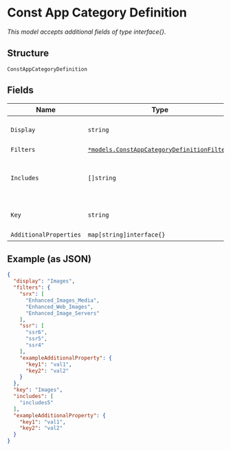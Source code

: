 
# Const App Category Definition

*This model accepts additional fields of type interface{}.*

## Structure

`ConstAppCategoryDefinition`

## Fields

| Name | Type | Tags | Description |
|  --- | --- | --- | --- |
| `Display` | `string` | Required | Description of the app category |
| `Filters` | [`*models.ConstAppCategoryDefinitionFilters`](../../doc/models/const-app-category-definition-filters.md) | Optional | - |
| `Includes` | `[]string` | Optional | List of other App Categories contained by this one |
| `Key` | `string` | Required | Key name of the app category |
| `AdditionalProperties` | `map[string]interface{}` | Optional | - |

## Example (as JSON)

```json
{
  "display": "Images",
  "filters": {
    "srx": [
      "Enhanced_Images_Media",
      "Enhanced_Web_Images",
      "Enhanced_Image_Servers"
    ],
    "ssr": [
      "ssr6",
      "ssr5",
      "ssr4"
    ],
    "exampleAdditionalProperty": {
      "key1": "val1",
      "key2": "val2"
    }
  },
  "key": "Images",
  "includes": [
    "includes5"
  ],
  "exampleAdditionalProperty": {
    "key1": "val1",
    "key2": "val2"
  }
}
```

